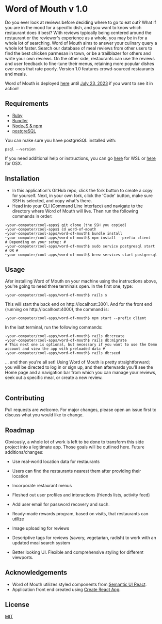 # Word of Mouth v 1.0

Do you ever look at reviews before deciding where to go to eat out? What if you are in the mood for a specific dish, and you want to know which restaurant does it best? With reviews typically being centered around the restaurant or the reviewer's experience as a whole, you may be in for a whole lot of searching. Word of Mouth aims to answer your culinary query a whole lot faster. Search our database of meal reviews from other users to find the best chicken parmesan in town, or be a trailblazer for others and write your own reviews. On the other side, restaurants can use the reviews and user feedback to fine-tune their menus, retaining more popular dishes over ones that rate poorly. Version 1.0 features crowd-sourced restaurants and meals.

Word of Mouth is deployed [here](https://word-of-mouth.onrender.com) until <u>July 23, 2023</u> if you want to see it in action!

## Requirements
- [Ruby](https://www.ruby-lang.org/en/downloads/)
- [Bundler](https://bundler.io/)
- [NodeJS & npm](https://docs.npmjs.com/downloading-and-installing-node-js-and-npm)
- [postgreSQL](https://www.postgresql.org/download/)

You can make sure you have postgreSQL installed with:
```shell
psql --version
```
If you need additional help or instructions, you can go [here](https://docs.microsoft.com/en-us/windows/wsl/tutorials/wsl-database#install-postgresql) for WSL or [here](https://www.codementor.io/@engineerapart/getting-started-with-postgresql-on-mac-osx-are8jcopb) for OSX.

## Installation
- In this application's GitHub repo, click the fork button to create a copy for yourself. Next, in your own fork, click the 'Code' button, make sure SSH is selected, and copy what's there.<br>
- Head into your CLI (Command Line Interface) and navigate to the directory where Word of Mouth will live. Then run the following commands in order:
```shell
~your-computer/cool-apps$ git clone (the SSH you copied)
~your-computer/cool-apps$ cd word-of-mouth
~your-computer/cool-apps/word-of-mouth$ bundle install
~your-computer/cool-apps/word-of-mouth$ npm install --prefix client
# Depending on your setup: #
~your-computer/cool-apps/word-of-mouth$ sudo service postgresql start
# OR #
~your-computer/cool-apps/word-of-mouth$ brew services start postgresql
```

## Usage
Afer installing Word of Mouth on your machine using the instructions above, you're going to need three terminals open.
In the first one, type:
```shell
~your-computer/cool-apps/word-of-mouth$ rails s
```
This will start the back end on http://localhost:3001. And for the front end (running on http://localhost:4000), the command is:
```shell
~your-computer/cool-apps/word-of-mouth$ npm start --prefix client
```
In the last terminal, run the following commands:
```shell
~your-computer/cool-apps/word-of-mouth$ rails db:create
~your-computer/cool-apps/word-of-mouth$ rails db:migrate
# This next one is optional, but necessary if you want to use the Demo account and view the app with preloaded data #
~your-computer/cool-apps/word-of-mouth$ rails db:seed
```

... and then you're all set! Using Word of Mouth is pretty straightforward; you will be directed to log in or sign up, and then afterwards you'll see the Home page and a navigation bar from which you can manage your reviews, seek out a specific meal, or create a new review. 
<br><br>

## Contributing
Pull requests are welcome. For major changes, please open an issue first to discuss what you would like to change.

## Roadmap
Obviously, a whole lot of work is left to be done to transform this side project into a legitimate app. Those goals will be outlined here.
Future additions/changes:

- Use real-world location data for restaurants

- Users can find the restaurants nearest them after providing their location

- Incorporate restaurant menus

- Fleshed out user profiles and interactions (friends lists, activity feed)

- Add user email for password recovery and such.

- Ready-made rewards program, based on visits, that restaurants can utilize 

- Image uploading for reviews

- Descriptive tags for reviews (savory, vegetarian, radish) to work with an updated meal search system

- Better looking UI. Flexible and comprehensive styling for different viewports.

## Acknowledgements
- Word of Mouth utilizes styled components from [Semantic UI React](https://react.semantic-ui.com/).
- Application front end created using [Create React App](https://create-react-app.dev/).


## License
[MIT](https://choosealicense.com/licenses/mit/)

